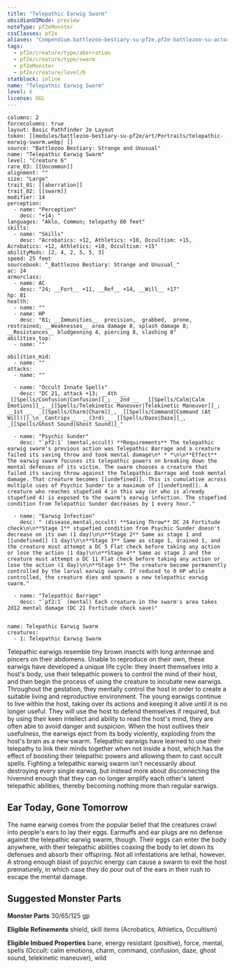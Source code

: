 ```yaml
---
title: "Telepathic Earwig Swarm"
obsidianUIMode: preview
noteType: pf2eMonster
cssClasses: pf2e
aliases: "Compendium.battlezoo-bestiary-su-pf2e.pf2e-battlezoo-su-actors.Actor.CYbYdDuE3y7hoMTE" 
tags:
  - pf2e/creature/type/aberration
  - pf2e/creature/type/swarm
  - pf2eMonster
  - pf2e/creature/level/6
statblock: inline
name: "Telepathic Earwig Swarm"
level: 6
license: OGL
---
```


```statblock
columns: 2
forcecolumns: true
layout: Basic Pathfinder 2e Layout
token: [[modules/battlezoo-bestiary-su-pf2e/art/Portraits/telepathic-earwig-swarm.webp| ]]
source: "Battlezoo Bestiary: Strange and Unusual"
name: "Telepathic Earwig Swarm"
level: "Creature 6"
rare_03: [[Uncommon]]
alignment: ""
size: "Large"
trait_01: [[aberration]]
trait_02: [[swarm]]
modifier: 14
perception:
  - name: "Perception"
    desc: "+14; "
languages: "Aklo, Common; telepathy 60 feet"
skills:
  - name: "Skills"
    desc: "Acrobatics: +12, Athletics: +10, Occultism: +15, Acrobatics: +12, Athletics: +10, Occultism: +15"
abilityMods: [2, 4, 2, 5, 5, 3]
speed: 25 feet
sourcebook: "_Battlezoo Bestiary: Strange and Unusual_"
ac: 24
armorclass:
  - name: AC
    desc: "24; __Fort__ +11, __Ref__ +14, __Will__ +17"
hp: 81
health:
  - name: ""
  - name: HP
    desc: "81; __Immunities__  precision,  grabbed,  prone,  restrained; __Weaknesses__ area damage 8, splash damage 8; __Resistances__ bludgeoning 4, piercing 8, slashing 8"
abilities_top:
  - name: ""

abilities_mid:
  - name: ""
attacks:
  - name: ""

  - name: "Occult Innate Spells"
    desc: "DC 21, attack +13; __4th __  _[[Spells/Confusion|Confusion]]_; __2nd __  _[[Spells/Calm|Calm Emotions]]_, _[[Spells/Telekinetic Maneuver|Telekinetic Maneuver]]_; __1st __  _[[Spells/Charm|Charm]]_, _[[Spells/Command|Command (At Will)]]_\n__Cantrips__  __(3rd)__ _[[Spells/Daze|Daze]]_, _[[Spells/Ghost Sound|Ghost Sound]]_"

  - name: "Psychic Sunder"
    desc: "`pf2:1` (mental,occult) **Requirements** The telepathic earwig swarm's previous action was Telepathic Barrage and a creature failed its saving throw and took mental damage\n* * *\n\n**Effect** The earwig swarm focuses its telepathic powers on breaking down the mental defenses of its victim. The swarm chooses a creature that failed its saving throw against the Telepathic Barrage and took mental damage. That creature becomes [[undefined]]. This is cumulative across multiple uses of Psychic Sunder to a maximum of [[undefined]]. A creature who reaches stupefied 4 in this way (or who is already stupefied 4) is exposed to the swarm's earwig infection. The stupefied condition from Telepathic Sunder decreases by 1 every hour."

  - name: "Earwig Infection"
    desc: " (disease,mental,occult) **Saving Throw** DC 24 Fortitude check\n\n**Stage 1** stupefied condition from Psychic Sunder doesn't decrease on its own (1 day)\n\n**Stage 2** Same as stage 1 and [[undefined]] (1 day)\n\n**Stage 3** Same as stage 1, drained 1, and the creature must attempt a DC 5 Flat check before taking any action or lose the action (1 day)\n\n**Stage 4** Same as stage 2 and the creature must attempt a DC 11 Flat check before taking any action or lose the action (1 day)\n\n**Stage 5** The creature become permanently controlled by the larval earwig swarm. If reduced to 0 HP while controlled, the creature dies and spawns a new telepathic earwig swarm."

  - name: "Telepathic Barrage"
    desc: "`pf2:1` (mental) Each creature in the swarm's area takes 2d12 mental damage (DC 21 Fortitude check save)"
 
```

```encounter-table
name: Telepathic Earwig Swarm
creatures:
  - 1: Telepathic Earwig Swarm
```



Telepathic earwigs resemble tiny brown insects with long antennae and pincers on their abdomens. Unable to reproduce on their own, these earwigs have developed a unique life cycle: they insert themselves into a host's body, use their telepathic powers to control the mind of their host, and then begin the process of using the creature to incubate new earwigs. Throughout the gestation, they mentally control the host in order to create a suitable living and reproductive environment. The young earwigs continue to live within the host, taking over its actions and keeping it alive until it is no longer useful. They will use the host to defend themselves if required, but by using their keen intellect and ability to read the host's mind, they are often able to avoid danger and suspicion. When the host outlives their usefulness, the earwigs eject from its body violently, exploding from the host's brain as a new swarm. Telepathic earwigs have learned to use their telepathy to link their minds together when not inside a host, which has the effect of boosting their telepathic powers and allowing them to cast occult spells. Fighting a telepathic earwig swarm isn't necessarily about destroying every single earwig, but instead more about disconnecting the hivemind enough that they can no longer amplify each other's latent telepathic abilities, thereby becoming nothing more than regular earwigs.

## Ear Today, Gone Tomorrow

The name earwig comes from the popular belief that the creatures crawl into people's ears to lay their eggs. Earmuffs and ear plugs are no defense against the telepathic earwig swarm, though. Their eggs can enter the body anywhere, with their telepathic abilities coaxing the body to let down its defenses and absorb their offspring. Not all infestations are lethal, however. A strong enough blast of psychic energy can cause a swarm to exit the host prematurely, in which case they do pour out of the ears in their rush to escape the mental damage.

## Suggested Monster Parts

**Monster Parts** 30/65/125 gp

**Eligible Refinements** shield, skill items (Acrobatics, Athletics, Occultism)

**Eligible Imbued Properties** bane, energy resistant (positive), force, mental, spells (Occult: calm emotions, charm, command, confusion, daze, ghost sound, telekinetic maneuver), wild
